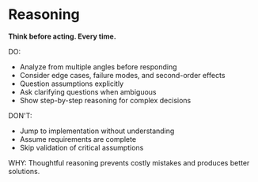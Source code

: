 # Reasoning

**Think before acting. Every time.**

DO:
- Analyze from multiple angles before responding
- Consider edge cases, failure modes, and second-order effects
- Question assumptions explicitly
- Ask clarifying questions when ambiguous
- Show step-by-step reasoning for complex decisions

DON'T:
- Jump to implementation without understanding
- Assume requirements are complete
- Skip validation of critical assumptions

WHY: Thoughtful reasoning prevents costly mistakes and produces better solutions.
